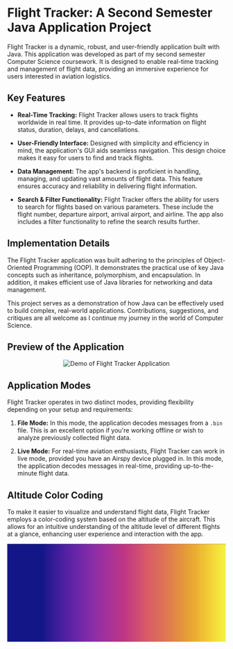 # Flight Tracker: A Second Semester Java Application Project

Flight Tracker is a dynamic, robust, and user-friendly application built with Java. This application was developed as part of my second semester Computer Science coursework. It is designed to enable real-time tracking and management of flight data, providing an immersive experience for users interested in aviation logistics.

## Key Features

- **Real-Time Tracking:** Flight Tracker allows users to track flights worldwide in real time. It provides up-to-date information on flight status, duration, delays, and cancellations.

- **User-Friendly Interface:** Designed with simplicity and efficiency in mind, the application's GUI aids seamless navigation. This design choice makes it easy for users to find and track flights.

- **Data Management:** The app's backend is proficient in handling, managing, and updating vast amounts of flight data. This feature ensures accuracy and reliability in delivering flight information.

- **Search & Filter Functionality:** Flight Tracker offers the ability for users to search for flights based on various parameters. These include the flight number, departure airport, arrival airport, and airline. The app also includes a filter functionality to refine the search results further.

## Implementation Details

The Flight Tracker application was built adhering to the principles of Object-Oriented Programming (OOP). It demonstrates the practical use of key Java concepts such as inheritance, polymorphism, and encapsulation. In addition, it makes efficient use of Java libraries for networking and data management.

This project serves as a demonstration of how Java can be effectively used to build complex, real-world applications. Contributions, suggestions, and critiques are all welcome as I continue my journey in the world of Computer Science.

## Preview of the Application
<p align="center">
  <img src="playing.gif" alt="Demo of Flight Tracker Application">
</p>


## Application Modes

Flight Tracker operates in two distinct modes, providing flexibility depending on your setup and requirements:

1. **File Mode:** In this mode, the application decodes messages from a `.bin` file. This is an excellent option if you're working offline or wish to analyze previously collected flight data.

2. **Live Mode:** For real-time aviation enthusiasts, Flight Tracker can work in live mode, provided you have an Airspy device plugged in. In this mode, the application decodes messages in real-time, providing up-to-the-minute flight data.

## Altitude Color Coding

To make it easier to visualize and understand flight data, Flight Tracker employs a color-coding system based on the altitude of the aircraft. This allows for an intuitive understanding of the altitude level of different flights at a glance, enhancing user experience and interaction with the app.
<p align="center">
  <img src="Color_Codes.png" alt="Color Gradient in Function of the altitude">
</p>

